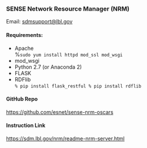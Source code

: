 ### SENSE Network Resource Manager (NRM)
Email: sdmsupport@lbl.gov

#### Requirements:
* Apache <br/>
  %` sudo yum install httpd mod_ssl mod_wsgi `
* mod_wsgi 
* Python 2.7 (or Anaconda 2)
* FLASK 
* RDFlib <br/>
`
  % pip install flask_restful
  % pip install rdflib 
`

#### GitHub Repo
https://github.com/esnet/sense-nrm-oscars

#### Instruction Link
https://sdm.lbl.gov/nrm/readme-nrm-server.html


